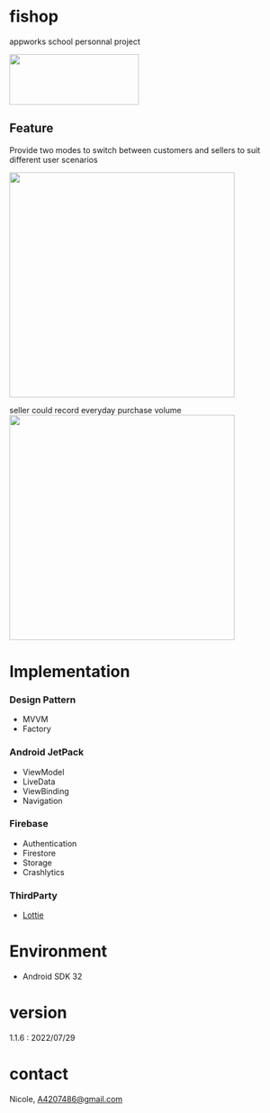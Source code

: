 # fishop
appworks school personnal project

<a href="https://play.google.com/store/apps/details?id=com.nicole.fishshop"><img src="https://camo.githubusercontent.com/9b43e9e7bdf73be90eaee8bf94cf61440638567e/68747470733a2f2f692e696d6775722e636f6d2f49353862574c642e706e67" width="230" height="90"></a>

## Feature
Provide two modes to switch between customers and sellers to suit different user scenarios

<img src="https://github.com/NicoleLoYuTzu/fishop_readme_gif/blob/main/untitled.gif" height=400>  

seller could record everyday purchase volume
<img src="https://github.com/NicoleLoYuTzu/fishop_readme_gif/blob/main/untitled1.gif" height=400>  


# Implementation
### Design Pattern
* MVVM
* Factory
### Android JetPack
* ViewModel
* LiveData
* ViewBinding
* Navigation
### Firebase
* Authentication
* Firestore
* Storage
* Crashlytics
### ThirdParty
*  [<a href="https://github.com/airbnb/lottie-android">Lottie</a>](https://github.com/airbnb/lottie-android)



# Environment
* Android SDK 32

# version
1.1.6 : 2022/07/29

# contact
Nicole,  A4207486@gmail.com
